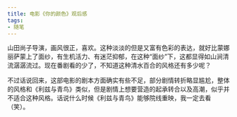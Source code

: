 ```yaml
---
title: 电影《你的颜色》观后感
tags:
- 随笔
---
```




山田尚子导演，画风很正，喜欢。这种淡淡的但是又富有色彩的表达，就好比蒙娜丽萨蒙上了面纱，有生机活力、有迷茫抑郁，在这种“面纱”下，这都显得如山涧清流潺潺流过。现在番剧看的少了，不知道这种清水百合的风格还有多少呢？

不过话说回来，这部电影的剧本方面确实有些不足，部分剧情转折略显尴尬，整体的风格和《利兹与青鸟》类似，但是剧情上想要营造的起承转合以及高潮，似乎并不适合这种风格。话说什么时候《利兹与青鸟》能够院线重映，我一定去看（笑）。
